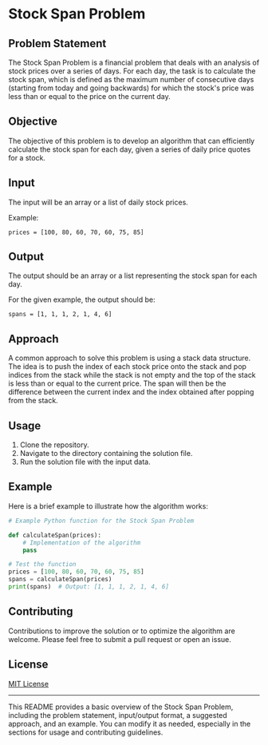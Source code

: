 # Stock Span Problem

## Problem Statement

The Stock Span Problem is a financial problem that deals with an analysis of stock prices over a series of days. For each day, the task is to calculate the stock span, which is defined as the maximum number of consecutive days (starting from today and going backwards) for which the stock's price was less than or equal to the price on the current day.

## Objective

The objective of this problem is to develop an algorithm that can efficiently calculate the stock span for each day, given a series of daily price quotes for a stock.

## Input

The input will be an array or a list of daily stock prices. 

Example:
```
prices = [100, 80, 60, 70, 60, 75, 85]
```

## Output

The output should be an array or a list representing the stock span for each day.

For the given example, the output should be:
```
spans = [1, 1, 1, 2, 1, 4, 6]
```

## Approach

A common approach to solve this problem is using a stack data structure. The idea is to push the index of each stock price onto the stack and pop indices from the stack while the stack is not empty and the top of the stack is less than or equal to the current price. The span will then be the difference between the current index and the index obtained after popping from the stack.

## Usage

1. Clone the repository.
2. Navigate to the directory containing the solution file.
3. Run the solution file with the input data.

## Example

Here is a brief example to illustrate how the algorithm works:

```python
# Example Python function for the Stock Span Problem

def calculateSpan(prices):
    # Implementation of the algorithm
    pass

# Test the function
prices = [100, 80, 60, 70, 60, 75, 85]
spans = calculateSpan(prices)
print(spans)  # Output: [1, 1, 1, 2, 1, 4, 6]
```

## Contributing

Contributions to improve the solution or to optimize the algorithm are welcome. Please feel free to submit a pull request or open an issue.

## License

[MIT License](LICENSE.md)

---

This README provides a basic overview of the Stock Span Problem, including the problem statement, input/output format, a suggested approach, and an example. You can modify it as needed, especially in the sections for usage and contributing guidelines.